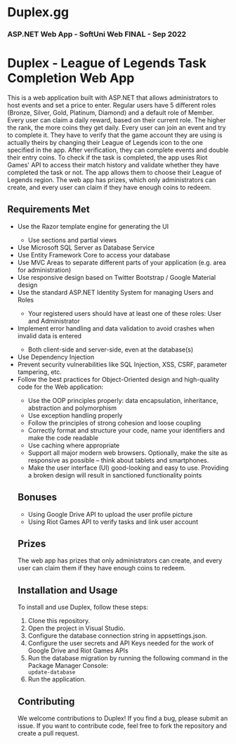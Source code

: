 <h1>Duplex.gg</h1>
<h3>ASP.NET Web App - SoftUni Web FINAL - Sep 2022</h3>


<h1>Duplex - League of Legends Task Completion Web App</h1>
    <p>This is a web application built with ASP.NET that allows administrators to host events and set a price to enter. Regular users have 5 different roles (Bronze, Silver, Gold, Platinum, Diamond) and a default role of Member. Every user can claim a daily reward, based on their current role. The higher the rank, the more coins they get daily. Every user can join an event and try to complete it. They have to verify that the game account they are using is actually theirs by changing their League of Legends icon to the one specified in the app. After verification, they can complete events and double their entry coins. To check if the task is completed, the app uses Riot Games' API to access their match history and validate whether they have completed the task or not. The app allows them to choose their League of Legends region. The web app has prizes, which only administrators can create, and every user can claim if they have enough coins to redeem.</p>

   <h2>Requirements Met</h2>
   <ul>
       <li>Use the Razor template engine for generating the UI</li>
       <ul>
           <li>Use sections and partial views</li>
       </ul>
        <li>Use Microsoft SQL Server as Database Service</li>
        <li>Use Entity Framework Core to access your database</li>
        <li>Use MVC Areas to separate different parts of your application (e.g. area for administration)</li>
        <li>Use responsive design based on Twitter Bootstrap / Google Material design</li>
        <li>Use the standard ASP.NET Identity System for managing Users and Roles</li>
        <ul>
            <li>Your registered users should have at least one of these roles: User and Administrator</li>
        </ul>
        <li>Implement error handling and data validation to avoid crashes when invalid data is entered</li>
        <ul>
            <li>Both client-side and server-side, even at the database(s)</li>
        </ul>
        <li>Use Dependency Injection</li>
        <li>Prevent security vulnerabilities like SQL Injection, XSS, CSRF, parameter tampering, etc.</li>
        <li>Follow the best practices for Object-Oriented design and high-quality code for the Web application:</li>
        <ul>
            <li>Use the OOP principles properly: data encapsulation, inheritance, abstraction and polymorphism</li>
            <li>Use exception handling properly</li>
            <li>Follow the principles of strong cohesion and loose coupling</li>
            <li>Correctly format and structure your code, name your identifiers and make the code readable</li>
            <li>Use caching where appropriate</li>
            <li>Support all major modern web browsers. Optionally, make the site as responsive as possible – think about tablets and smartphones.</li>
            <li>Make the user interface (UI) good-looking and easy to use. Providing a broken design will result in sanctioned functionality points</li>
        </ul>

   <h2> Bonuses </h2>
   <ul>
       <li>Using Google Drive API to upload the user profile picture</li>
       <li>Using Riot Games API to verify tasks and link user account</li>
   </ul>

   <h2>Prizes</h2>
   <p>The web app has prizes that only administrators can create, and every user can claim them if they have enough coins to redeem.</p>
    
   <h2>Installation and Usage</h2>
   <p>To install and use Duplex, follow these steps:</p>
   <ol>
       <li>Clone this repository.</li>
       <li>Open the project in Visual Studio.</li>
       <li>Configure the database connection string in appsettings.json.</li>
       <li>Configure the user secrets and API Keys needed for the work of Google Drive and Riot Games APIs</li>
       <li>Run the database migration by running the following command in the Package Manager Console:</li>
       <code>update-database</code>
       <li>Run the application.</li>
   </ol>
    
   <h2>Contributing</h2>
   <p>We welcome contributions to Duplex! If you find a bug, please submit an issue. If you want to contribute code, feel free to fork the repository and create a pull request.</p>
